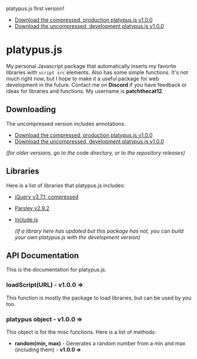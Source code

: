 platypus.js first version!

* [Download the compressed, production platypus.js v1.0.0](/code/1x-branch/platypus-1.0.0.min.js)
* [Download the uncompressed, development platypus.js v1.0.0](/code/1x-branch/platypus-1.0.0.js)

platypus.js
===========
My personal Javascript package that automatically inserts my favorite libraries with `script src` elements. Also has some simple functions. It's not much right now, but I hope to make it a useful package for web development in the future. Contact me on **Discord** if you have feedback or ideas for libraries and functions. My username is **patchthecat12**.

Downloading
-----------
The uncompressed version includes annotations.

* [Download the compressed, production platypus.js v1.0.0](/code/1x-branch/platypus-v1.0.0.js)
* [Download the uncompressed, development platypus.js v1.0.0](/code/1x-branch/platypus-v1.0.0.min.js)

_(for older versions, go to the_ code _directory, or to the repository releases)_

Libraries
---------
Here is a list of libraries that platypus.js includes:

* [jQuery v3.7.1, compressed](jquery.com)
* [Parsley v2.9.2](parsley.org)
* [include.js](morgan3d.github.io/include.js)

  _(if a library here has updated but this package has not, you can build your own platypus.js with the development version)_

API Documentation
-----------------
This is the documentation for platypus.js.

### loadScript(URL) - v1.0.0 =>
This function is mostly the package to load libraries, but can be used by you too.
### platypus object - v1.0.0 =>
This object is for the misc functions. Here is a list of methods:
* **random(min, max)** - Generates a random number from a min and max (including them) - **v1.0.0 =>**
